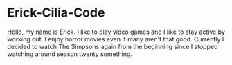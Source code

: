 # Erick-Cilia-Code

Hello, my name is Erick. I like to play video games and I like to stay active by working out. I enjoy horror movies even if many aren't that good. Currently I decided to watch The Simpsons again from the beginning since I stopped watching around season twenty something.